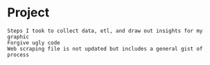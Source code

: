 # Project
	Steps I took to collect data, etl, and draw out insights for my graphic
	Forgive ugly code
	Web scraping file is not updated but includes a general gist of process
